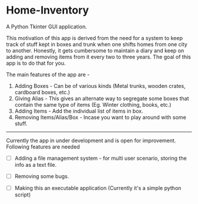 # Home-Inventory
A Python Tkinter GUI application.

This motivation of this app is derived from the need for a system to keep track of stuff kept in boxes and trunk when one shifts homes from one city to another. Honestly, it gets cumbersome to maintain a diary and keep on adding and removing items from it every two to three years. The goal of this app is to do that for you.

The main features of the app are -
1. Adding Boxes - Can be of various kinds (Metal trunks, wooden crates, cardboard boxes, etc.)
2. Giving Alias - This gives an alternate way to segregate some boxes that contain the same type of items (Eg. Winter clothing, books, etc.)
3. Adding Items - Add the individual list of items in box.
4. Removing Items/Alias/Box - Incase you want to play around with some stuff.
- - - - - - - -
Currently the app in under development and is open for improvement.
Following features are needed
- [ ] Adding a file management system - for multi user scenario, storing the info as a text file.
- [ ] Removing some bugs.
- [ ] Making this an executable application (Currently it's a simple python script)


